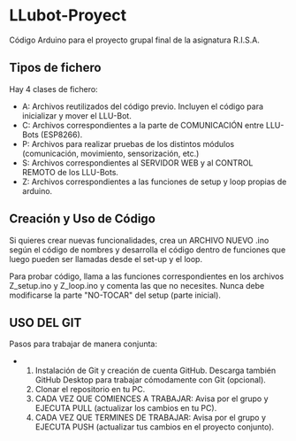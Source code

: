 # LLubot-Proyect
 Código Arduino para el proyecto grupal final de la asignatura R.I.S.A.
 
## Tipos de fichero
Hay 4 clases de fichero:
- A: Archivos reutilizados del código previo. Incluyen el código para inicializar y mover el LLU-Bot.
- C: Archivos correspondientes a la parte de COMUNICACIÓN entre LLU-Bots (ESP8266).
- P: Archivos para realizar pruebas de los distintos módulos (comunicación, movimiento, sensorización, etc.)
- S: Archivos correspondientes al SERVIDOR WEB y al CONTROL REMOTO de los LLU-Bots.
- Z: Archivos correspondientes a las funciones de setup y loop propias de arduino.

## Creación y Uso de Código
Si quieres crear nuevas funcionalidades, crea un ARCHIVO NUEVO .ino según el código de nombres y desarrolla el código dentro de funciones que luego pueden ser llamadas desde el set-up y el loop.

Para probar código, llama a las funciones correspondientes en los archivos Z_setup.ino y Z_loop.ino y comenta las que no necesites. Nunca debe modificarse la parte "NO-TOCAR" del setup (parte inicial).

## USO DEL GIT
Pasos para trabajar de manera conjunta:
- 1) Instalación de Git y creación de cuenta GitHub. Descarga también GitHub Desktop para trabajar cómodamente con Git (opcional).
  2) Clonar el repositorio en tu PC.
  3) CADA VEZ QUE COMIENCES A TRABAJAR: Avisa por el grupo y EJECUTA PULL (actualizar los cambios en tu PC).
  4) CADA VEZ QUE TERMINES DE TRABAJAR: Avisa por el grupo y EJECUTA PUSH (actualizar tus cambios en el proyecto conjunto).
